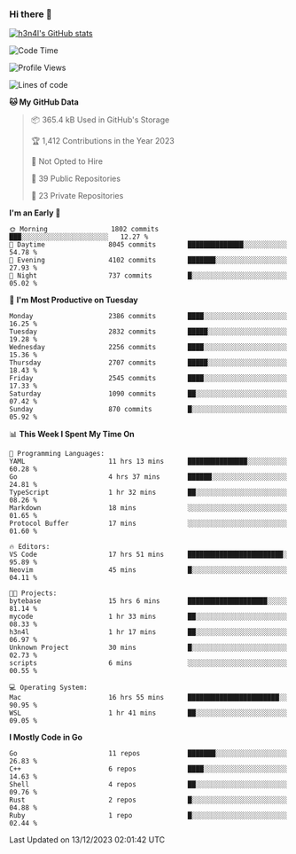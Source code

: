 ### Hi there 👋

[![h3n4l's GitHub stats](https://github-readme-stats.vercel.app/api?username=h3n4l&count_private=true&show_icons=true&theme=radical)](https://github.com/h3n4l/github-readme-stats)

<!--START_SECTION:waka-->
![Code Time](http://img.shields.io/badge/Code%20Time-1%2C774%20hrs%2057%20mins-blue)

![Profile Views](http://img.shields.io/badge/Profile%20Views-0-blue)

![Lines of code](https://img.shields.io/badge/From%20Hello%20World%20I%27ve%20Written-3.9%20million%20lines%20of%20code-blue)

**🐱 My GitHub Data** 

> 📦 365.4 kB Used in GitHub's Storage 
 > 
> 🏆 1,412 Contributions in the Year 2023
 > 
> 🚫 Not Opted to Hire
 > 
> 📜 39 Public Repositories 
 > 
> 🔑 23 Private Repositories 
 > 
**I'm an Early 🐤** 

```text
🌞 Morning                1802 commits        ███░░░░░░░░░░░░░░░░░░░░░░   12.27 % 
🌆 Daytime                8045 commits        ██████████████░░░░░░░░░░░   54.78 % 
🌃 Evening                4102 commits        ███████░░░░░░░░░░░░░░░░░░   27.93 % 
🌙 Night                  737 commits         █░░░░░░░░░░░░░░░░░░░░░░░░   05.02 % 
```
📅 **I'm Most Productive on Tuesday** 

```text
Monday                   2386 commits        ████░░░░░░░░░░░░░░░░░░░░░   16.25 % 
Tuesday                  2832 commits        █████░░░░░░░░░░░░░░░░░░░░   19.28 % 
Wednesday                2256 commits        ████░░░░░░░░░░░░░░░░░░░░░   15.36 % 
Thursday                 2707 commits        █████░░░░░░░░░░░░░░░░░░░░   18.43 % 
Friday                   2545 commits        ████░░░░░░░░░░░░░░░░░░░░░   17.33 % 
Saturday                 1090 commits        ██░░░░░░░░░░░░░░░░░░░░░░░   07.42 % 
Sunday                   870 commits         █░░░░░░░░░░░░░░░░░░░░░░░░   05.92 % 
```


📊 **This Week I Spent My Time On** 

```text
💬 Programming Languages: 
YAML                     11 hrs 13 mins      ███████████████░░░░░░░░░░   60.28 % 
Go                       4 hrs 37 mins       ██████░░░░░░░░░░░░░░░░░░░   24.81 % 
TypeScript               1 hr 32 mins        ██░░░░░░░░░░░░░░░░░░░░░░░   08.26 % 
Markdown                 18 mins             ░░░░░░░░░░░░░░░░░░░░░░░░░   01.65 % 
Protocol Buffer          17 mins             ░░░░░░░░░░░░░░░░░░░░░░░░░   01.60 % 

🔥 Editors: 
VS Code                  17 hrs 51 mins      ████████████████████████░   95.89 % 
Neovim                   45 mins             █░░░░░░░░░░░░░░░░░░░░░░░░   04.11 % 

🐱‍💻 Projects: 
bytebase                 15 hrs 6 mins       ████████████████████░░░░░   81.14 % 
mycode                   1 hr 33 mins        ██░░░░░░░░░░░░░░░░░░░░░░░   08.33 % 
h3n4l                    1 hr 17 mins        ██░░░░░░░░░░░░░░░░░░░░░░░   06.97 % 
Unknown Project          30 mins             █░░░░░░░░░░░░░░░░░░░░░░░░   02.73 % 
scripts                  6 mins              ░░░░░░░░░░░░░░░░░░░░░░░░░   00.55 % 

💻 Operating System: 
Mac                      16 hrs 55 mins      ███████████████████████░░   90.95 % 
WSL                      1 hr 41 mins        ██░░░░░░░░░░░░░░░░░░░░░░░   09.05 % 
```

**I Mostly Code in Go** 

```text
Go                       11 repos            ███████░░░░░░░░░░░░░░░░░░   26.83 % 
C++                      6 repos             ████░░░░░░░░░░░░░░░░░░░░░   14.63 % 
Shell                    4 repos             ██░░░░░░░░░░░░░░░░░░░░░░░   09.76 % 
Rust                     2 repos             █░░░░░░░░░░░░░░░░░░░░░░░░   04.88 % 
Ruby                     1 repo              █░░░░░░░░░░░░░░░░░░░░░░░░   02.44 % 
```




 Last Updated on 13/12/2023 02:01:42 UTC
<!--END_SECTION:waka-->

